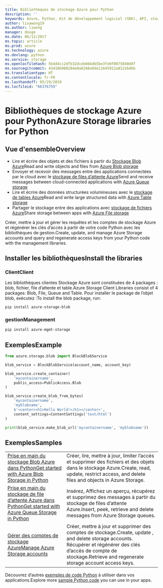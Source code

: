 ```yaml
---
title: Bibliothèques de stockage Azure pour Python
description: ''
keywords: Azure, Python, Kit de développement logiciel (SDK), API, stockage
author: lisawong19
ms.author: liwong
manager: douge
ms.date: 06/12/2017
ms.topic: article
ms.prod: azure
ms.technology: azure
ms.devlang: python
ms.service: storage
ms.openlocfilehash: 5b4d4cc2dfb32dceb66bdb5be3fe0f0075840d8f
ms.sourcegitcommit: 434186988284e0a8268a9de11645912a81226d6b
ms.translationtype: HT
ms.contentlocale: fr-FR
ms.lasthandoff: 05/29/2019
ms.locfileid: "66376759"
---
```

# <a name="azure-storage-libraries-for-python"></a><span data-ttu-id="43808-103">Bibliothèques de stockage Azure pour Python</span><span class="sxs-lookup"><span data-stu-id="43808-103">Azure Storage libraries for Python</span></span>

## <a name="overview"></a><span data-ttu-id="43808-104">Vue d'ensemble</span><span class="sxs-lookup"><span data-stu-id="43808-104">Overview</span></span>
- <span data-ttu-id="43808-105">Lire et écrire des objets et des fichiers à partir du [Stockage Blob Azure](https://docs.microsoft.com/azure/storage/storage-python-how-to-use-blob-storage)</span><span class="sxs-lookup"><span data-stu-id="43808-105">Read and write objects and files from [Azure Blob storage](https://docs.microsoft.com/azure/storage/storage-python-how-to-use-blob-storage)</span></span>
- <span data-ttu-id="43808-106">Envoyer et recevoir des messages entre des applications connectées par le cloud avec le [stockage de files d’attente Azure](https://docs.microsoft.com/azure/storage/storage-python-how-to-use-queue-storage)</span><span class="sxs-lookup"><span data-stu-id="43808-106">Send and receive messages between cloud-connected applications with [Azure Queue storage](https://docs.microsoft.com/azure/storage/storage-python-how-to-use-queue-storage)</span></span>
- <span data-ttu-id="43808-107">Lire et écrire des données structurées volumineuses avec le [stockage de tables Azure](https://docs.microsoft.com/azure/storage/storage-python-how-to-use-table-storage)</span><span class="sxs-lookup"><span data-stu-id="43808-107">Read and write large structured data with [Azure Table storage](https://docs.microsoft.com/azure/storage/storage-python-how-to-use-table-storage)</span></span> 
- <span data-ttu-id="43808-108">Partager le stockage entre des applications avec [stockage de fichiers Azure](https://docs.microsoft.com/azure/storage/storage-python-how-to-use-file-storage)</span><span class="sxs-lookup"><span data-stu-id="43808-108">Share storage between apps with [Azure File storage](https://docs.microsoft.com/azure/storage/storage-python-how-to-use-file-storage)</span></span>

<span data-ttu-id="43808-109">Créer, mettre à jour et gérer les requêtes et les comptes de stockage Azure et régénérer les clés d’accès à partir de votre code Python avec les bibliothèques de gestion.</span><span class="sxs-lookup"><span data-stu-id="43808-109">Create, update, and manage Azure Storage accounts and query and regenerate access keys from your Python code with the management libraries.</span></span>

## <a name="install-the-libraries"></a><span data-ttu-id="43808-110">Installer les bibliothèques</span><span class="sxs-lookup"><span data-stu-id="43808-110">Install the libraries</span></span>

### <a name="client"></a><span data-ttu-id="43808-111">Client</span><span class="sxs-lookup"><span data-stu-id="43808-111">Client</span></span>

<span data-ttu-id="43808-112">Les bibliothèques clientes Stockage Azure sont constituées de 4 packages : blob, fichier, file d’attente et table.</span><span class="sxs-lookup"><span data-stu-id="43808-112">Azure Storage Client Libraries consist of 4 packages: Blob, File, Queue and Table.</span></span> <span data-ttu-id="43808-113">Pour installer le package de l’objet blob, exécutez :</span><span class="sxs-lookup"><span data-stu-id="43808-113">To install the blob package, run:</span></span>

```bash
pip install azure-storage-blob
```

### <a name="management"></a><span data-ttu-id="43808-114">gestion</span><span class="sxs-lookup"><span data-stu-id="43808-114">Management</span></span>

```bash
pip install azure-mgmt-storage
```

## <a name="example"></a><span data-ttu-id="43808-115">Exemples</span><span class="sxs-lookup"><span data-stu-id="43808-115">Example</span></span>
```python
from azure.storage.blob import BlockBlobService

blob_service = BlockBlobService(account_name, account_key)

blob_service.create_container(
    'mycontainername',
    public_access=PublicAccess.Blob
)

blob_service.create_blob_from_bytes(
    'mycontainername',
    'myblobname',
    b'<center><h1>Hello World!</h1></center>',
    content_settings=ContentSettings('text/html')
)

print(blob_service.make_blob_url('mycontainername', 'myblobname'))
```

## <a name="samples"></a><span data-ttu-id="43808-116">Exemples</span><span class="sxs-lookup"><span data-stu-id="43808-116">Samples</span></span>

| | |
|--|--|
| [<span data-ttu-id="43808-117">Prise en main du stockage Blob Azure dans Python</span><span class="sxs-lookup"><span data-stu-id="43808-117">Get started with Azure Blob Storage in Python</span></span>](https://docs.microsoft.com/azure/storage/blobs/storage-python-how-to-use-blob-storage) | <span data-ttu-id="43808-118">Créer, lire, mettre à jour, limiter l’accès et supprimer des fichiers et des objets dans le stockage Azure.</span><span class="sxs-lookup"><span data-stu-id="43808-118">Create, read, update, restrict access, and delete files and objects in Azure Storage.</span></span> |
| [<span data-ttu-id="43808-119">Prise en main du stockage de file d’attente Azure dans Python</span><span class="sxs-lookup"><span data-stu-id="43808-119">Get started with Azure Queue Storage in Python</span></span>](https://docs.microsoft.com/azure/storage/queues/storage-python-how-to-use-queue-storage) | <span data-ttu-id="43808-120">Insérez, Affichez un aperçu, récupérez et supprimez des messages à partir du stockage de files d’attente Azure.</span><span class="sxs-lookup"><span data-stu-id="43808-120">Insert, peek, retrieve and delete messages from Azure Storage queues.</span></span> | 
| [<span data-ttu-id="43808-121">Gérer des comptes de stockage Azure</span><span class="sxs-lookup"><span data-stu-id="43808-121">Manage Azure Storage accounts</span></span>](https://azure.microsoft.com/resources/samples/storage-python-manage) | <span data-ttu-id="43808-122">Créer, mettre à jour et supprimer des comptes de stockage.</span><span class="sxs-lookup"><span data-stu-id="43808-122">Create, update , and delete storage accounts.</span></span> <span data-ttu-id="43808-123">Récupérer et régénérer des clés d’accès de compte de stockage.</span><span class="sxs-lookup"><span data-stu-id="43808-123">Retrieve and regenerate storage account access keys.</span></span>

<span data-ttu-id="43808-124">Découvrez d’autres [exemples de code Python](https://azure.microsoft.com/resources/samples/?platform=python) à utiliser dans vos applications.</span><span class="sxs-lookup"><span data-stu-id="43808-124">Explore more [sample Python code](https://azure.microsoft.com/resources/samples/?platform=python) you can use in your apps.</span></span>
